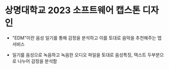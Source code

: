# 상명대학교 2023 소프트웨어 캡스톤 디자인

- "EDM"이란 음성 일기를 통해 감정을 분석하고 이를 토대로 음악을 추천해주는 앱 서비스

- 일기를 음성으로 녹음하고 녹음한 오디오 파일을 토대로 음성특징, 텍스트 두부분으로 나누어 감정을 분석함
